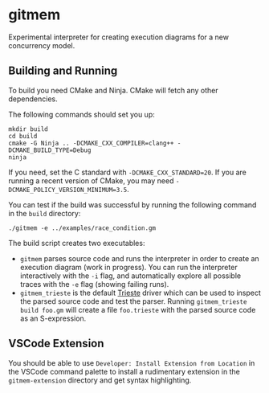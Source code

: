 # gitmem

Experimental interpreter for creating execution diagrams for a new
concurrency model.

## Building and Running

To build you need CMake and Ninja. CMake will fetch any other dependencies.

The following commands should set you up:

```
mkdir build
cd build
cmake -G Ninja .. -DCMAKE_CXX_COMPILER=clang++ -DCMAKE_BUILD_TYPE=Debug
ninja
```

If you need, set the C standard with `-DCMAKE_CXX_STANDARD=20`.
If you are running a recent version of CMake, you may need
`-DCMAKE_POLICY_VERSION_MINIMUM=3.5`.

You can test if the build was successful by running the following
command in the `build` directory:

```
./gitmem -e ../examples/race_condition.gm
```

The build script creates two executables:

- `gitmem` parses source code and runs the interpreter in order to
  create an execution diagram (work in progress). You can run the
  interpreter interactively with the `-i` flag, and automatically
  explore all possible traces with the `-e` flag (showing failing
  runs).
- `gitmem_trieste` is the default
  [Trieste](https://github.com/microsoft/Trieste) driver which can
  be used to inspect the parsed source code and test the parser.
  Running `gitmem_trieste build foo.gm` will create a file
  `foo.trieste` with the parsed source code as an S-expression.

## VSCode Extension

You should be able to use `Developer: Install Extension from
Location` in the VSCode command palette to install a rudimentary
extension in the `gitmem-extension` directory and get syntax
highlighting.
